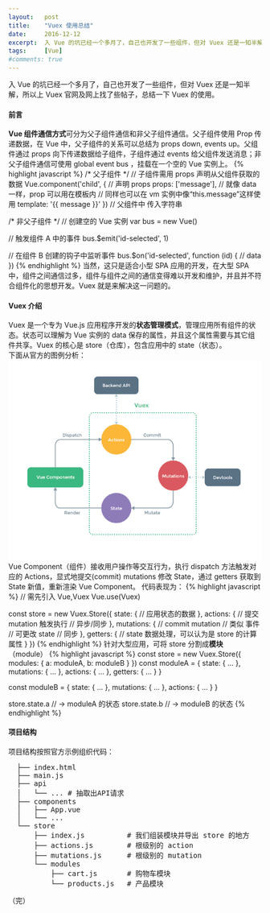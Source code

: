 ```yaml
---
layout:   post
title:    "Vuex 使用总结"
date:     2016-12-12
excerpt:  入 Vue 的坑已经一个多月了，自己也开发了一些组件，但对 Vuex 还是一知半解，所以上 Vuex 官网及网上找了些帖子，总结一下 Vuex 的使用。
tags:     [Vue]
#comments: true
---
```


入 Vue 的坑已经一个多月了，自己也开发了一些组件，但对 Vuex 还是一知半解，所以上 Vuex 官网及网上找了些帖子，总结一下 Vuex 的使用。

#### 前言
**Vue 组件通信方式**可分为父子组件通信和非父子组件通信。父子组件使用 Prop 传递数据，在 Vue 中，父子组件的关系可以总结为 props down, events up。父组件通过 props 向下传递数据给子组件，子组件通过 events 给父组件发送消息；非父子组件通信可使用 global event bus ，挂载在一个空的 Vue 实例上。
{% highlight javascript %}
/* 父子组件 */
// 子组件需用 props 声明从父组件获取的数据
Vue.component('child', {
  // 声明 props
  props: ['message'],
  // 就像 data 一样，prop 可以用在模板内
  // 同样也可以在 vm 实例中像“this.message”这样使用
  template: '<span>{{ message }}</span>'
})
// 父组件中 传入字符串
<child message="hello!"></child>

/* 非父子组件 */
// 创建空的 Vue 实例
var bus = new Vue()

// 触发组件 A 中的事件
bus.$emit('id-selected', 1)

// 在组件 B 创建的钩子中监听事件
bus.$on('id-selected', function (id) {
  // data
})
{% endhighlight %}
当然，这只是适合小型 SPA 应用的开发，在大型 SPA 中，组件之间通信过多，组件与组件之间的通信变得难以开发和维护，并且并不符合组件化的思想开发。Vuex 就是来解决这一问题的。
#### Vuex 介绍
Vuex 是一个专为 Vue.js 应用程序开发的**状态管理模式**，管理应用所有组件的状态。状态可以理解为 Vue 实例的 data 保存的属性，并且这个属性需要与其它组件共享。Vuex 的核心是 store（仓库），包含应用中的 state（状态）。  
下面从官方的图例分析：
![image](/assets/img/images/vuex.png)
Vue Component（组件）接收用户操作等交互行为，执行 dispatch 方法触发对应的 Actions，显式地提交(commit) mutations 修改 State，通过 getters 获取到 State 新值，重新渲染 Vue Component。
代码表现为：
{% highlight javascript %}
// 需先引入 Vue,Vuex
Vue.use(Vuex)

const store = new Vuex.Store({
  state: {
    // 应用状态的数据
  },
  actions: {
    // 提交 mutation 触发执行
    // 异步/同步
  },
  mutations: {
    // commit mutation
    // 类似 事件
    // 可更改 state
    // 同步
  },
  getters: {
    // state 数据处理，可以认为是 store 的计算属性
  }
})
{% endhighlight %}
针对大型应用，可将 store 分割成**模块**（module）
{% highlight javascript %}
const store = new Vuex.Store({
  modules: {
    a: moduleA,
    b: moduleB
  }
})
const moduleA = {
  state: { ... },
  mutations: { ... },
  actions: { ... },
  getters: { ... }
}

const moduleB = {
  state: { ... },
  mutations: { ... },
  actions: { ... }
}

store.state.a // -> moduleA 的状态
store.state.b // -> moduleB 的状态
{% endhighlight %}
#### 项目结构
项目结构按照官方示例组织代码：
<pre>
  ├── index.html
  ├── main.js
  ├── api
  │   └── ... # 抽取出API请求
  ├── components
  │   ├── App.vue
  │   └── ...
  └── store
      ├── index.js          # 我们组装模块并导出 store 的地方
      ├── actions.js        # 根级别的 action
      ├── mutations.js      # 根级别的 mutation
      └── modules
          ├── cart.js       # 购物车模块
          └── products.js   # 产品模块
</pre>

（完）